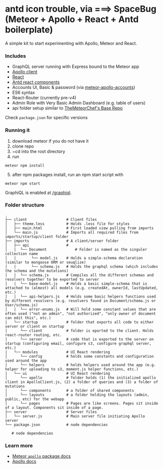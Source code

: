 # antd icon trouble, via ===>  SpaceBug (Meteor + Apollo + React + Antd boilerplate)

A simple kit to start experimenting with Apollo, Meteor and React.

### Includes
- GraphQL server running with Express bound to the Meteor app
- [Apollo client](http://dev.apollodata.com/)
- [React](https://facebook.github.io/react/)
- [Antd react components](https://ant.design/components/layout/)
- Accounts UI, Basic & password (via [meteor-apollo-accounts](https://github.com/orionsoft/meteor-apollo-accounts))
- ES6 syntax
- React-Router (currently pre-v4)
- Admin Role with Very Basic Admin Dashboard (e.g. table of users)
- api folder setup similar to [TheMeteorChef's Base Repo](https://github.com/themeteorchef/base)

Check `package.json` for specific versions

### Running it

1. download meteor if you do not have it
2. clone repo
3. ~cd into the root directory
4. run 
```
meteor npm install
```
5. after npm packages install, run an npm start script with
```
meteor npm start
```

GraphiQL is enabled at [/graphiql](http://localhost:3000/graphiql).

### Folder structure
    .
    ├── client                  # Client files
    │   ├── theme.less          # Holds .less file for styles
    │   ├── main.html           # First loaded view pulling from imports
    │   └── main.js             # Imports all required files from imports/startup/client folder
    ├── imports                 # A client/server folder
    │   ├── api                 #
    │   |  └── Document             # Folder is named as the singuler collection name
    │   |       └── model.js    # Holds a simple-schema declaration (similar to mongoose ORM or seuqlize)
    │   |       └── schema.js   # Holds the graphql schema (which includes the schema and the mutations)
    │   |  └── schema.js        # Compiles all the different schemas and resolvers together to be exported to server
    │   |  └── base-model.js    # Holds a basic simple-schema that is attached to (almost) all models (e.g. createdAt, ownerId, lastUpdated, etc.)
    │   |  └── api-helpers.js   # Holds some basic helpers functions used by different resolvers (e.g. resolvers found in Document/schema.js or User/schema.js)
    │   |  └── error-enums.js   # Will hold some constant values that are often used ("not an admin", "not authorized", "only owner of document can edit this", etc.)
    |   └── startup             # folder that exports all code to either server or client on startup
    │      └── client           # folder is eported to the client. Holds react-router routing, etc.
    │      └── server           # code that is exported to the server on startup (configuring email, configure s3, configure graphql server, etc.)
    |   └── modules             # UI React rendering
    │      └── config           # holds some constants and configuration used around the app
    │      └── helpers          # holds helpers used around the app (e.g. helper for uploading to s3, moment.js helper functions, etc.)
    |   └── ui                  # UI React rendering
    │      └── apollo           # folder holds (1) the initialized apollo client in ApolloClient.js, (2) a folder of queries and (3) a folder of mutations
    │      └── components       # a folder of shared components
    │      └── layouts          # a folder holding the layouts (admin, public, etc) for the webapp
    │      └── pages            # Pages are like screens. Pages sit inside of a layout. Components sit inside of a page.
    ├── server                  # Server files
    │   └── server.js           # Main server file initiating Apollo server
    └── package.json            # node dependencies

       # node dependencies


### Learn more

- [Meteor `apollo` package docs](http://dev.apollodata.com/core/meteor.html)
- [Apollo docs](http://dev.apollodata.com/)
